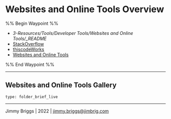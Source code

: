 # Websites and Online Tools Overview

%% Begin Waypoint %%

* *3-Resources/Tools/Developer Tools/Websites and Online Tools/_README*
* [StackOverflow](StackOverflow.md)
* [thiscodeWorks](thiscodeWorks.md)
* [Websites and Online Tools](Websites%20and%20Online%20Tools.md)

%% End Waypoint %%

---

## Websites and Online Tools Gallery

````ccard
type: folder_brief_live
````

---

Jimmy Briggs | 2022 | <jimmy.briggs@jimbrig.com>
